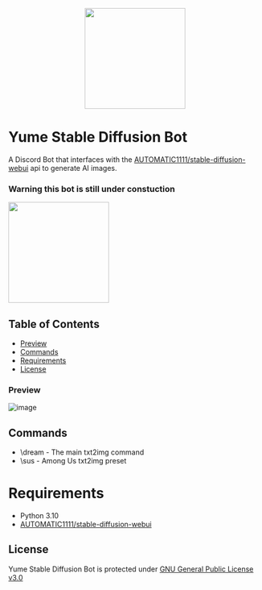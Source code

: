 <p align="center">
<img align="center" width="200" height="200" src="https://user-images.githubusercontent.com/43981091/222807185-35707861-2d50-4d38-b1b8-80de61fe7c4a.png">
</p>


# Yume Stable Diffusion Bot
A Discord Bot that interfaces with the [AUTOMATIC1111/stable-diffusion-webui](https://github.com/AUTOMATIC1111/stable-diffusion-webui) api to generate AI images. 

### Warning this bot is still under constuction 
<img align="center" width="200" height="200" src="https://user-images.githubusercontent.com/43981091/222808107-89a57928-82b6-4e81-ba0e-53cc263b73bf.png">

## Table of Contents
* [Preview](#preview)
* [Commands](#commands)
* [Requirements](#requirements)
* [License](#license)

### Preview
![image](https://user-images.githubusercontent.com/43981091/222803452-eca9d77f-9c0d-44a5-be2a-4f3c24af0b3c.png)

## Commands
* \dream - The main txt2img command
* \sus - Among Us txt2img preset

# Requirements
* Python 3.10
* [AUTOMATIC1111/stable-diffusion-webui](https://github.com/AUTOMATIC1111/stable-diffusion-webui)

 
## License
Yume Stable Diffusion Bot is protected under [GNU General Public License v3.0](https://github.com/Geoffery10/Yume-Stable-Diffusion-Bot/blob/main/LICENSE)
